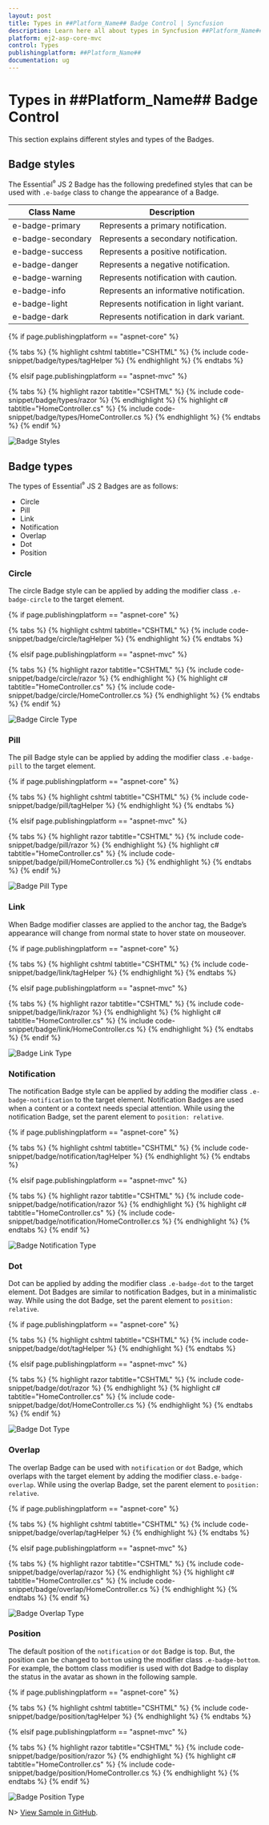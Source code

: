 ```yaml
---
layout: post
title: Types in ##Platform_Name## Badge Control | Syncfusion
description: Learn here all about types in Syncfusion ##Platform_Name## Badge control of Syncfusion Essential JS 2 and more.
platform: ej2-asp-core-mvc
control: Types
publishingplatform: ##Platform_Name##
documentation: ug
---
```


# Types in ##Platform_Name## Badge Control

This section explains different styles and types of the Badges.

## Badge styles

The Essential<sup style="font-size:70%">&reg;</sup> JS 2 Badge has the following predefined styles that can be used with `.e-badge` class to change the appearance of a Badge.

| Class Name | Description |
|------------|-------------|
| e-badge-primary   | Represents a primary notification. |
| e-badge-secondary | Represents a secondary notification. |
| e-badge-success   | Represents a positive notification. |
| e-badge-danger    | Represents a negative notification. |
| e-badge-warning   | Represents notification with caution. |
| e-badge-info      | Represents an informative notification. |
| e-badge-light     | Represents notification in light variant. |
| e-badge-dark      | Represents notification in dark variant. |

{% if page.publishingplatform == "aspnet-core" %}

{% tabs %}
{% highlight cshtml tabtitle="CSHTML" %}
{% include code-snippet/badge/types/tagHelper %}
{% endhighlight %}
{% endtabs %}

{% elsif page.publishingplatform == "aspnet-mvc" %}

{% tabs %}
{% highlight razor tabtitle="CSHTML" %}
{% include code-snippet/badge/types/razor %}
{% endhighlight %}
{% highlight c# tabtitle="HomeController.cs" %}
{% include code-snippet/badge/types/HomeController.cs %}
{% endhighlight %}
{% endtabs %}
{% endif %}


![Badge Styles](images/badgestyles.png)

## Badge types

The types of Essential<sup style="font-size:70%">&reg;</sup> JS 2 Badges are as follows:

* Circle
* Pill
* Link
* Notification
* Overlap
* Dot
* Position

### Circle

The circle Badge style can be applied by adding the modifier class `.e-badge-circle` to the target element.

{% if page.publishingplatform == "aspnet-core" %}

{% tabs %}
{% highlight cshtml tabtitle="CSHTML" %}
{% include code-snippet/badge/circle/tagHelper %}
{% endhighlight %}
{% endtabs %}

{% elsif page.publishingplatform == "aspnet-mvc" %}

{% tabs %}
{% highlight razor tabtitle="CSHTML" %}
{% include code-snippet/badge/circle/razor %}
{% endhighlight %}
{% highlight c# tabtitle="HomeController.cs" %}
{% include code-snippet/badge/circle/HomeController.cs %}
{% endhighlight %}
{% endtabs %}
{% endif %}


![Badge Circle Type](images/circle.png)

### Pill

The pill Badge style can be applied by adding the modifier class `.e-badge-pill` to the target element.

{% if page.publishingplatform == "aspnet-core" %}

{% tabs %}
{% highlight cshtml tabtitle="CSHTML" %}
{% include code-snippet/badge/pill/tagHelper %}
{% endhighlight %}
{% endtabs %}

{% elsif page.publishingplatform == "aspnet-mvc" %}

{% tabs %}
{% highlight razor tabtitle="CSHTML" %}
{% include code-snippet/badge/pill/razor %}
{% endhighlight %}
{% highlight c# tabtitle="HomeController.cs" %}
{% include code-snippet/badge/pill/HomeController.cs %}
{% endhighlight %}
{% endtabs %}
{% endif %}


![Badge Pill Type](images/pill.png)

### Link

When Badge modifier classes are applied to the anchor tag, the Badge’s appearance will change from normal state to hover state on mouseover.

{% if page.publishingplatform == "aspnet-core" %}

{% tabs %}
{% highlight cshtml tabtitle="CSHTML" %}
{% include code-snippet/badge/link/tagHelper %}
{% endhighlight %}
{% endtabs %}

{% elsif page.publishingplatform == "aspnet-mvc" %}

{% tabs %}
{% highlight razor tabtitle="CSHTML" %}
{% include code-snippet/badge/link/razor %}
{% endhighlight %}
{% highlight c# tabtitle="HomeController.cs" %}
{% include code-snippet/badge/link/HomeController.cs %}
{% endhighlight %}
{% endtabs %}
{% endif %}


![Badge Link Type](images/link.png)

### Notification

The notification Badge style can be applied by adding the modifier class `.e-badge-notification` to the target element. Notification Badges are used when a content or a context needs special attention. While using the notification Badge, set the parent element to `position: relative`.

{% if page.publishingplatform == "aspnet-core" %}

{% tabs %}
{% highlight cshtml tabtitle="CSHTML" %}
{% include code-snippet/badge/notification/tagHelper %}
{% endhighlight %}
{% endtabs %}

{% elsif page.publishingplatform == "aspnet-mvc" %}

{% tabs %}
{% highlight razor tabtitle="CSHTML" %}
{% include code-snippet/badge/notification/razor %}
{% endhighlight %}
{% highlight c# tabtitle="HomeController.cs" %}
{% include code-snippet/badge/notification/HomeController.cs %}
{% endhighlight %}
{% endtabs %}
{% endif %}


![Badge Notification Type](images/notification.png)

### Dot

Dot can be applied by adding the modifier class `.e-badge-dot` to the target element. Dot Badges are similar to notification Badges, but in a minimalistic way. While using the dot Badge, set the parent element to `position: relative`.

{% if page.publishingplatform == "aspnet-core" %}

{% tabs %}
{% highlight cshtml tabtitle="CSHTML" %}
{% include code-snippet/badge/dot/tagHelper %}
{% endhighlight %}
{% endtabs %}

{% elsif page.publishingplatform == "aspnet-mvc" %}

{% tabs %}
{% highlight razor tabtitle="CSHTML" %}
{% include code-snippet/badge/dot/razor %}
{% endhighlight %}
{% highlight c# tabtitle="HomeController.cs" %}
{% include code-snippet/badge/dot/HomeController.cs %}
{% endhighlight %}
{% endtabs %}
{% endif %}


![Badge Dot Type](images/dot.png)

### Overlap

The overlap Badge can be used with `notification` or `dot` Badge, which overlaps with the target element by adding the modifier class`.e-badge-overlap`. While using the overlap Badge, set the parent element to `position: relative`.

{% if page.publishingplatform == "aspnet-core" %}

{% tabs %}
{% highlight cshtml tabtitle="CSHTML" %}
{% include code-snippet/badge/overlap/tagHelper %}
{% endhighlight %}
{% endtabs %}

{% elsif page.publishingplatform == "aspnet-mvc" %}

{% tabs %}
{% highlight razor tabtitle="CSHTML" %}
{% include code-snippet/badge/overlap/razor %}
{% endhighlight %}
{% highlight c# tabtitle="HomeController.cs" %}
{% include code-snippet/badge/overlap/HomeController.cs %}
{% endhighlight %}
{% endtabs %}
{% endif %}


![Badge Overlap Type](images/overlap.png)

### Position

The default position of the `notification` or `dot` Badge is top. But, the position can be changed to `bottom` using the modifier class `.e-badge-bottom`. For example, the bottom class modifier is used with dot Badge to display the status in the avatar as shown in the following sample.

{% if page.publishingplatform == "aspnet-core" %}

{% tabs %}
{% highlight cshtml tabtitle="CSHTML" %}
{% include code-snippet/badge/position/tagHelper %}
{% endhighlight %}
{% endtabs %}

{% elsif page.publishingplatform == "aspnet-mvc" %}

{% tabs %}
{% highlight razor tabtitle="CSHTML" %}
{% include code-snippet/badge/position/razor %}
{% endhighlight %}
{% highlight c# tabtitle="HomeController.cs" %}
{% include code-snippet/badge/position/HomeController.cs %}
{% endhighlight %}
{% endtabs %}
{% endif %}

![Badge Position Type](images/position.png)

N> [View Sample in GitHub](https://github.com/SyncfusionExamples/ASP-NET-Core-UG-Examples/tree/main/Badge/BadgeTypesSample).
